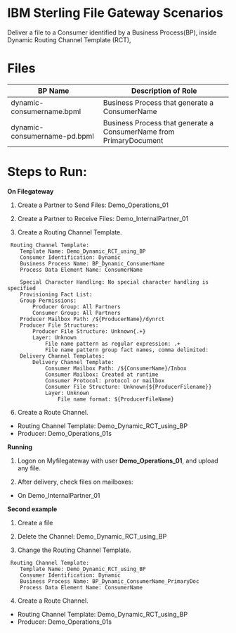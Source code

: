 # IBM Sterling File Gateway Scenarios

Deliver a file to a Consumer identified by a Business Process(BP), inside Dynamic Routing Channel Template (RCT), 


# Files

| BP Name                         |            Description of Role                                          |
|---------------------------------|-------------------------------------------------------------------------|
| dynamic-consumername.bpml       |  Business Process that generate a ConsumerName|
| dynamic-consumername-pd.bpml    |  Business Process that generate a ConsumerName from PrimaryDocument|


# Steps to Run:


**On Filegateway**

1) Create a Partner to Send Files: Demo_Operations_01

2) Create a Partner to Receive Files: Demo_InternalPartner_01

3) Create a Routing Channel Template.

```
 Routing Channel Template:
    Template Name: Demo_Dynamic_RCT_using_BP 
    Consumer Identification: Dynamic
    Business Process Name: BP_Dynamic_ConsumerName
    Process Data Element Name: ConsumerName

    Special Character Handling: No special character handling is specified
    Provisioning Fact List:
    Group Permissions:
        Producer Group: All Partners
        Consumer Group: All Partners
    Producer Mailbox Path: /${ProducerName}/dynrct
    Producer File Structures:
        Producer File Structure: Unknown{.+}
        Layer: Unknown
            File name pattern as regular expression: .+
            File name pattern group fact names, comma delimited:
    Delivery Channel Templates:
        Delivery Channel Template:
            Consumer Mailbox Path: /${ConsumerName}/Inbox
            Consumer Mailbox: Created at runtime
            Consumer Protocol: protocol or mailbox
            Consumer File Structure: Unknown{${ProducerFilename}}
            Layer: Unknown
                File name format: ${ProducerFileName}
```

6) Create a Route Channel.

* Routing Channel Template: Demo_Dynamic_RCT_using_BP
* Producer: Demo_Operations_01s

**Running**

1) Logon on Myfilegateway with user **Demo_Operations_01**, and upload any file.

2) After delivery, check files on mailboxes:

* On Demo_InternalPartner_01


**Second example**


1) Create a file 

2) Delete the Channel: Demo_Dynamic_RCT_using_BP

3) Change the Routing Channel Template.

```
 Routing Channel Template:
    Template Name: Demo_Dynamic_RCT_using_BP 
    Consumer Identification: Dynamic
    Business Process Name: BP_Dynamic_ConsumerName_PrimaryDoc
    Process Data Element Name: ConsumerName
```

4) Create a Route Channel.

* Routing Channel Template: Demo_Dynamic_RCT_using_BP
* Producer: Demo_Operations_01s
    